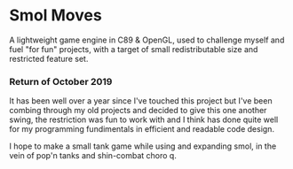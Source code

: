 # Smol Moves
A lightweight game engine in C89 &amp; OpenGL, used to challenge myself and fuel "for fun" projects, with a target of
small redistributable size and restricted feature set.

### Return of October 2019
It has been well over a year since I've touched this project but I've been combing through my old projects and decided
to give this one another swing, the restriction was fun to work with and I think has done quite well for my programming
fundimentals in efficient and readable code design.

I hope to make a small tank game while using and expanding smol, in the vein of pop'n tanks and shin-combat choro q.